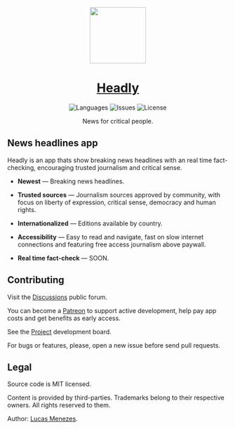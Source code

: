 <div align="center">
<a href="https://headly.app/">
<img height="128" src="https://headly.app/images/headly-logo-color.svg">
</a>
</div>
<h1 align="center">
<a href="https://headly.app/">Headly</a>
</h1>
<p align="center">
<img alt="Languages" src="https://img.shields.io/badge/languages available -3-37bf5d">
<img alt="Issues" src="https://img.shields.io/github/issues/lucasm/headly?color=37bf5d">
<img alt="License" src="https://img.shields.io/github/license/lucasm/headly?color=37bf5d">
</p>
<p align="center">
News for critical people.<br>
</p>


## News headlines app

Headly is an app thats show breaking news headlines with an real time fact-checking, encouraging trusted journalism and critical sense.

-  **Newest** — Breaking news headlines.

-  **Trusted sources** — Journalism sources approved by community, with focus on liberty of expression, critical sense, democracy and human rights.

-  **Internationalized** — Editions available by country.

-  **Accessibility** — Easy to read and navigate, fast on slow internet connections and featuring free access journalism above paywall.

-  **Real time fact-check** — SOON.


## Contributing

Visit the [Discussions](https://github.com/lucasm/headly/discussions) public forum.

You can become a [Patreon](https://patreon.com/lucasmezs) to support active development, help pay app costs and get benefits as early access.

See the [Project](https://github.com/lucasm/headly/projects/1?fullscreen=true) development board.

For bugs or features, please, open a new issue before send pull requests.


## Legal

Source code is MIT licensed.

Content is provided by third-parties. Trademarks belong to their respective owners. All rights reserved to them.

Author: [Lucas Menezes](https://lucasm.dev/?utm_source=headly).